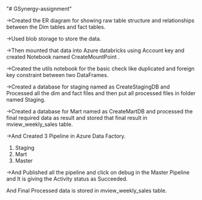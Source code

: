 "# GSynergy-assignment" 

->Created the ER diagram for showing raw table structure and relationships between the Dim tables and fact tables.

->Used blob storage to store the data.

->Then mounted that data into Azure databricks using Account key and created Notebook named CreateMountPoint .

->Created the utils notebook for the basic check like duplicated and foreign key constraint between two DataFrames.

->Created a database for staging named as CreateStagingDB and Processed all the dim and fact files and then put all processed files in folder named Staging.

->Created a database for Mart named as CreateMartDB and processed the final required data as result and stored that final result in mview_weekly_sales table.

->And Created 3 Pipeline in Azure Data Factory.

1. Staging
2. Mart
3. Master 

->And Published all the pipeline and click on debug in the Master Pipeline and It is giving the Activity status as Succeeded.

And Final Processed data is stored in mview_weekly_sales table.